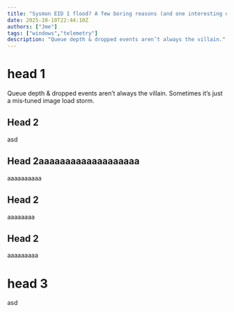 ```yaml
---
title: "Sysmon EID 1 flood? A few boring reasons (and one interesting one)"
date: 2025-10-10T22:44:10Z
authors: ["Jme"]
tags: ["windows","telemetry"]
description: "Queue depth & dropped events aren’t always the villain."
---
```


# head 1

Queue depth & dropped events aren’t always the villain. Sometimes it’s just a mis‑tuned image load storm.

## Head 2


asd

## Head 2aaaaaaaaaaaaaaaaaaa

aaaaaaaaaa
## Head 2
aaaaaaaa

## Head 2

aaaaaaaaa

# head 3

asd